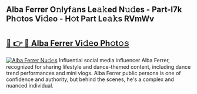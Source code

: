 ## Alba Ferrer O𝚗lyf𝚊ns Le𝚊𝚔ed N𝚞𝚍es - Part-I7k Ph𝚘tos Vi𝚍eo - H𝚘t Part Le𝚊𝚔s RVmWv

# <h2><a href="http://hf8noi.feru.top/?c=Alba+Ferrer">🔗 👉 🔴 Alba Ferrer Vi𝚍𝚎o Ph𝚘t𝚘𝚜</a></h2>

[![Alba Ferrer Nu𝚍𝚎s](https://i.imgur.com/0TWrTi3.gif)](http://hf8noi.feru.top/?c=Alba+Ferrer)
Influential social media influencer Alba Ferrer, recognized for sharing lifestyle and dance-themed content, including dance trend performances and mini vlogs. Alba Ferrer public persona is one of confidence and authority, but behind the scenes, he's a complex and nuanced individual. 
